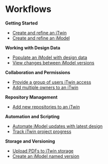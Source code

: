 # Workflows

**Getting Started**
- [Create and refine an iTwin](workflows/itwin-create.md)
- [Create and refine an iModel](workflows/imodel-create.md)

**Working with Design Data**
- [Populate an iModel with design data](workflows/imodel-populate-data.md)
- [View changes between iModel versions](workflows/imodel-changeset-compare.md)

**Collaboration and Permissions**
- [Provide a group of users iTwin access](workflows/itwin-group-access.md)
- [Add multiple owners to an iTwin](workflows/itwin-add-multiple-owners.md)

**Repository Management**
- [Add new repositories to an iTwin](workflows/itwin-add-repositories.md)

**Automation and Scripting**
- [Automate iModel updates with latest design](workflows/imodel-automate-update.md)
- [Track iTwin project progress](workflows/itwin-script-progress-tracker.md)

**Storage and Versioning**
- [Upload PDFs to iTwin storage](workflows/itwin-upload-files-storage.md)
- [Create an iModel named version](workflows/imodel-create-named-version.md)
